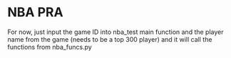 # NBA PRA
For now, just input the game ID into nba_test main function and the player name from the game (needs to be a top 300 player) and it will call the functions from nba_funcs.py
